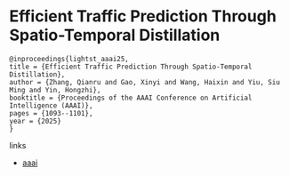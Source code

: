 # Efficient Traffic Prediction Through Spatio-Temporal Distillation

```
@inproceedings{lightst_aaai25,
title = {Efficient Traffic Prediction Through Spatio-Temporal Distillation},
author = {Zhang, Qianru and Gao, Xinyi and Wang, Haixin and Yiu, Siu Ming and Yin, Hongzhi},
booktitle = {Proceedings of the AAAI Conference on Artificial Intelligence (AAAI)},
pages = {1093--1101},
year = {2025}
}
```

links
- [aaai](https://ojs.aaai.org/index.php/AAAI/article/view/32096)
